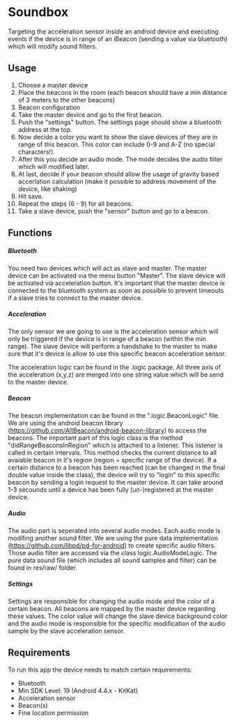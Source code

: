 # Soundbox
Targeting the acceleration sensor inside an android device and executing events if the device is in range of an iBeacon (sending a value via bluetooth) which will modify sound filters.

## Usage
1. Choose a master device
2. Place the beacons in the room (each beacon should have a min distance of 3 meters to the other beacons)
3. Beacon configuration
4. Take the master device and go to the first beacon. 
5. Push the "settings" button. The settings page should show a bluetooth address at the top. 
6. Now decide a color you want to show the slave devices of they are in range of this beacon. This color can include 0-9 and A-Z (no special characters!). 
7. After this you decide an audio mode. The mode decides the audio filter which will modified later.
8. At last, decide if your beacon should allow the usage of gravity based accerlation calculation (make it possible to address movement of the device, like shaking)
9. Hit save.
10. Repeat the steps (6 - 9) for all beacons.
11. Take a slave device, push the "sensor" button and go to a beacon.

## Functions
##### Bluetooth
You need two devices which will act as slave and master. The master device can be activated via the menu button "Master".
The slave device will be activated via acceleration button. It's important that the master device is connected to the bluetooth system as soon as possible to prevent timeouts if a slave tries to connect to the master device.

##### Acceleration
The only sensor we are going to use is the acceleration sensor which will only be triggered if the device is in range of a beacon (within the min range). The slave device will perform a handshake to the master to make sure that it's device is allow to use this specific beacon acceleration sensor.

The acceleration logic can be found in the .logic package. All three axis of the acceleration (x,y,z) are merged into one string value which will be send to the master device.

##### Beacon
The beacon implementation can be found in the ".logic.BeaconLogic" file. We are using the android beacon library (https://github.com/AltBeacon/android-beacon-library) to access the beacons. The important part of this logic class is the method "didRangeBeaconsInRegion" which is attached to a listener. This listener is called in certain intervals. This method checks the current distance to all avaiable beacon in it's region (region = specific range of the device). If a certain distance to a beacon has been reached (can be changed in the final double value inside the class), the device will try to "login" to this specific beacon by sending a login request to the master device. It can take around 1-3 secounds until a device has been fully (un-)registered at the master device.

##### Audio
The audio part is seperated into several audio modes. Each audio mode is modifing another sound filter. We are using the pure data implementation (https://github.com/libpd/pd-for-android) to create specific audio filters. Those audio filter are accessed via the class logic.AudioModeLogic. The pure data sound file (which includes all sound samples and filter) can be found in res/raw/ folder.

##### Settings
Settings are responsible for changing the audio mode and the color of a certain beacon. All beacons are mapped by the master device regarding these values. The color value will change the slave device background color and the audio mode is responsible for the specific modification of the audio sample by the slave acceleration sensor.

## Requirements
To run this app the device needs to match certain requirements:
* Bluetooth
* Min SDK Level: 19 (Android 4.4.x - KitKat)
* Acceleration sensor
* Beacon(s)
* Fine location permission
